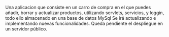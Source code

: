 Una aplicacion que consiste en un carro de compra en el que puedes añadir, borrar y actualizar productos, utilizando servlets, servicios, y loggin, todo ello almacenado en una base de datos MySql
Se irá actualizando e implementando nuevas funcionalidades. Queda pendiente el despliegue en un servidor público.

